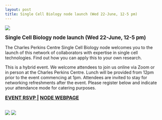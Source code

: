 ```yaml
---
layout: post
title: Single Cell Biology node launch (Wed 22-June, 12-5 pm)
---
```


![](https://prod-swiftdigital-staticassets.s3-ap-southeast-2.amazonaws.com/sd_images/zzzz5276d2a792daa722zzzz629e970ca4ad5220)

<p>
<b>
<span style="font-size: 17px">
Single Cell Biology node launch (Wed 22-June, 12-5 pm)
</span>
</b>
</p>

The Charles Perkins Centre Single Cell Biology node welcomes you to the launch of this network of collaborators with expertise in single cell technologies. Find out how you can apply this to your own research.

This is a hybrid event. We welcome attendees to join us online via Zoom or in person at the Charles Perkins Centre. Lunch will be provided from 12pm prior to the event commencing at 1pm. Attendees are invited to stay for networking refreshments after the event. Please register below and indicate your attendance mode for catering purposes.

<a href="https://cpc-comms.sydney.edu.au/link/id/zzzz628584f453c62313Pzzzz53a24ab471372854/page.html" target="_blank" rel="noopener noreferrer">
<b><span style="font-size: 16px">EVENT RSVP</span></b>
</a>
<b><span style="font-size: 16px">  |  </span></b>
<a href="https://www.sydney.edu.au/charles-perkins-centre/our-research/current-research/integrative-systems-and-modelling/single-cell-biology.html" target="_blank" rel="noopener noreferrer">
<b><span style="font-size: 16px">NODE WEBPAGE</span></b>
</a>

<br />
<br />

![](https://pbs.twimg.com/media/FVPyBpzVUAE5mRc?format=jpg&name=large)
![](https://pbs.twimg.com/media/FVPwE2CUsAAPord?format=jpg&name=large)
